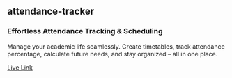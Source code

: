 ## attendance-tracker

### Effortless Attendance Tracking & Scheduling

Manage your academic life seamlessly. Create timetables, track attendance percentage, calculate future needs, and stay organized – all in one place.

[Live Link](https://timetable.leverage.blog/)